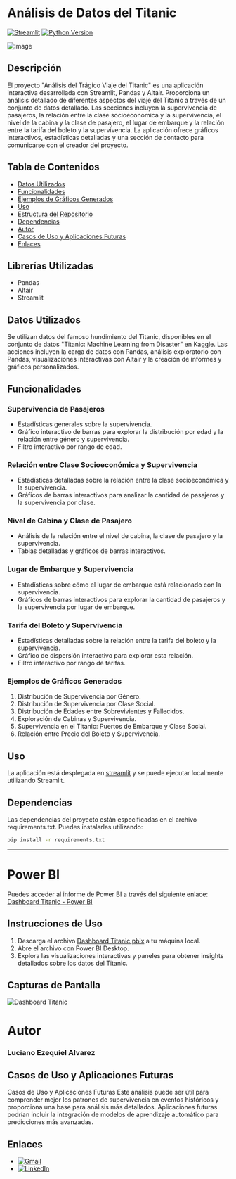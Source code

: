 # Análisis de Datos del Titanic

[![Streamlit](https://img.shields.io/badge/Streamlit-FF4B4B?style=for-the-badge&logo=streamlit&logoColor=white)](https://analystitanic.streamlit.app/)
[![Python Version](https://img.shields.io/badge/Python-3.7%2B-blue?style=for-the-badge&logo=python&logoColor=white)](https://www.python.org/)

![image](https://github.com/LUXI4NO/Titanic/assets/140111840/6aca6568-9f11-45c1-b2b6-fdb4aa5a94d1)

## Descripción
El proyecto "Análisis del Trágico Viaje del Titanic" es una aplicación interactiva desarrollada con Streamlit, Pandas y Altair. Proporciona un análisis detallado de diferentes aspectos del viaje del Titanic a través de un conjunto de datos detallado. Las secciones incluyen la supervivencia de pasajeros, la relación entre la clase socioeconómica y la supervivencia, el nivel de la cabina y la clase de pasajero, el lugar de embarque y la relación entre la tarifa del boleto y la supervivencia. La aplicación ofrece gráficos interactivos, estadísticas detalladas y una sección de contacto para comunicarse con el creador del proyecto.

## Tabla de Contenidos
- [Datos Utilizados](#datos-utilizados)
- [Funcionalidades](#funcionalidades)
- [Ejemplos de Gráficos Generados](#ejemplos-de-gráficos-generados)
- [Uso](#uso)
- [Estructura del Repositorio](#estructura-del-repositorio)
- [Dependencias](#dependencias)
- [Autor](#autor)
- [Casos de Uso y Aplicaciones Futuras](#casos-de-uso-y-aplicaciones-futuras)
- [Enlaces](#enlaces)

## Librerías Utilizadas
- Pandas
- Altair
- Streamlit

## Datos Utilizados
Se utilizan datos del famoso hundimiento del Titanic, disponibles en el conjunto de datos "Titanic: Machine Learning from Disaster" en Kaggle. Las acciones incluyen la carga de datos con Pandas, análisis exploratorio con Pandas, visualizaciones interactivas con Altair y la creación de informes y gráficos personalizados.

## Funcionalidades
### Supervivencia de Pasajeros
- Estadísticas generales sobre la supervivencia.
- Gráfico interactivo de barras para explorar la distribución por edad y la relación entre género y supervivencia.
- Filtro interactivo por rango de edad.

### Relación entre Clase Socioeconómica y Supervivencia
- Estadísticas detalladas sobre la relación entre la clase socioeconómica y la supervivencia.
- Gráficos de barras interactivos para analizar la cantidad de pasajeros y la supervivencia por clase.

### Nivel de Cabina y Clase de Pasajero
- Análisis de la relación entre el nivel de cabina, la clase de pasajero y la supervivencia.
- Tablas detalladas y gráficos de barras interactivos.

### Lugar de Embarque y Supervivencia
- Estadísticas sobre cómo el lugar de embarque está relacionado con la supervivencia.
- Gráficos de barras interactivos para explorar la cantidad de pasajeros y la supervivencia por lugar de embarque.

### Tarifa del Boleto y Supervivencia
- Estadísticas detalladas sobre la relación entre la tarifa del boleto y la supervivencia.
- Gráfico de dispersión interactivo para explorar esta relación.
- Filtro interactivo por rango de tarifas.

### Ejemplos de Gráficos Generados
1. Distribución de Supervivencia por Género.
2. Distribución de Supervivencia por Clase Social.
3. Distribución de Edades entre Sobrevivientes y Fallecidos.
4. Exploración de Cabinas y Supervivencia.
5. Supervivencia en el Titanic: Puertos de Embarque y Clase Social.
6. Relación entre Precio del Boleto y Supervivencia.

## Uso
La aplicación está desplegada en [streamlit](https://datatitanic.streamlit.app/) y se puede ejecutar localmente utilizando Streamlit.

## Dependencias
Las dependencias del proyecto están especificadas en el archivo requirements.txt. Puedes instalarlas utilizando:
```bash
pip install -r requirements.txt
```
---

# Power BI
Puedes acceder al informe de Power BI a través del siguiente enlace:
[Dashboard Titanic - Power BI](https://github.com/LUXI4NO/Power-BI/blob/main/Dashboard%20Titanic.pbix)

## Instrucciones de Uso

1. Descarga el archivo [Dashboard Titanic.pbix](https://github.com/LUXI4NO/Power-BI/blob/main/Dashboard%20Titanic.pbix) a tu máquina local.
2. Abre el archivo con Power BI Desktop.
3. Explora las visualizaciones interactivas y paneles para obtener insights detallados sobre los datos del Titanic.

## Capturas de Pantalla

![Dashboard Titanic](https://github.com/LUXI4NO/Power-BI/assets/140111840/55bcf1d7-139b-4df6-adc8-bca889facd44)


# Autor
### Luciano Ezequiel Alvarez

## Casos de Uso y Aplicaciones Futuras
Casos de Uso y Aplicaciones Futuras
Este análisis puede ser útil para comprender mejor los patrones de supervivencia en eventos históricos y proporciona una base para análisis más detallados. Aplicaciones futuras podrían incluir la integración de modelos de aprendizaje automático para predicciones más avanzadas.

## Enlaces

- [![Gmail](https://img.shields.io/badge/Gmail-D14836?style=for-the-badge&logo=gmail&logoColor=white)](mailto:alvarezlucianoezequiel@gmail.com)
- [![LinkedIn](https://img.shields.io/badge/LinkedIn-0A66C2?style=for-the-badge&logo=linkedin&logoColor=white)](https://www.linkedin.com/in/luciano-alvarez-332843285/)
